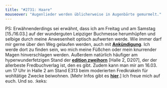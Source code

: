```yaml
---
title: "#2731: Haare"
mouseover: "Augenlieder werden üblicherweise in Augenbärte gemurmelt."
---
```


PS:
Erwähnenderdings sei erwähnt, dass ich am Freitag und am Samstag [15./16.03.] auf der wunderguten Leipziger Buchmesse herumhüpfen und selbige durch meine Anwesenheit optisch aufwerten werde. Wie immer darf mir gerne über den Weg gelaufen werden, auch mit <a href="mailto:fonflatter@gmail.com"><strong>Ankündigung</strong></a>. 
Ich werde dort zu finden sein, wo mich meine Füßchen oder mein knurrender Magen hinverschlagen werden. Außerdem natürlich häufiger am hyperwunderfetzigen Stand der <a href="http://www.editionzweihorn.de/"><strong>edition zweihorn</strong></a> [Halle 2,  D207], der der allerbeste Fredbuchverlag ist, den es gibt.
Zudem kann man mir am 16.03. um 17 Uhr in Halle 2 am Stand E313 beim moderierten Fredkrakeln für wohltätige Zwecke beiwohnen. [Mehr Infos gibt es <a href="http://www.leipzig-liest.de/veranstaltungen/3061"><strong>hier</strong></a>.]
Ich freue mich auf euch. 
Und so.
:keks:


